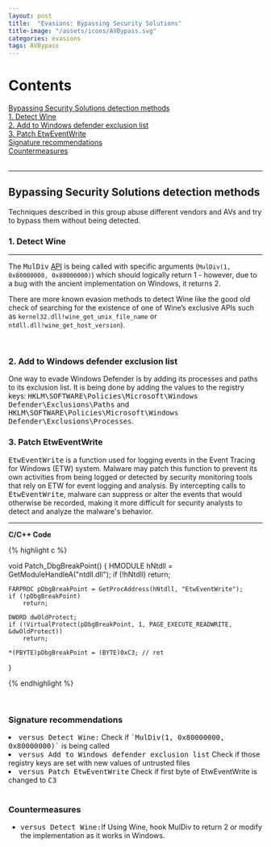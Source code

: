 ```yaml
---
layout: post
title:  "Evasions: Bypassing Security Solutions"
title-image: "/assets/icons/AVBypass.svg"
categories: evasions
tags: AVBypass
---
```


<h1>Contents</h1>

[Bypassing Security Solutions detection methods](#avbypass-detection-methods)
<br />
[1. Detect Wine](#detect-wine)
<br />
[2. Add to Windows defender exclusion list](#add-to-windows-defender-exclusion-list)
<br />
[3. Patch EtwEventWrite](#patch-etweventwrite)
<br />
[Signature recommendations](#signature-recommendations)
<br />
[Countermeasures](#countermeasures)
<br />
<br />

<hr class="space">

<h2><a class="a-dummy" name="avbypass-detection-methods">Bypassing Security Solutions detection methods</a></h2>
Techniques described in this group abuse different vendors and AVs and try to bypass them without being detected.
<br />
<h3><a class="a-dummy" name="detect-wine">1. Detect Wine</a></h3>

<hr class="space">

The <tt>MulDiv</tt> [API](https://learn.microsoft.com/en-us/windows/win32/api/winbase/nf-winbase-muldiv) is being called with specific arguments (<tt>`MulDiv(1, 0x80000000, 0x80000000)`</tt>) which should logically return 1 - however, due to a bug with the ancient implementation on Windows, it returns 2.

There are more known evasion methods to detect Wine like the good old check of searching for the existence of one of Wine’s exclusive APIs such as <tt>`kernel32.dll!wine_get_unix_file_name`</tt> or <tt>`ntdll.dll!wine_get_host_version`</tt>).

<br />

<h3><a class="a-dummy" name="add-to-windows-defender-exclusion-list">2. Add to Windows defender exclusion list</a></h3> 
One way to evade Windows Defender is by adding its processes and paths to its exclusion list. 
It is being done by adding the values to the registry keys: <tt>HKLM\SOFTWARE\Policies\Microsoft\Windows Defender\Exclusions\Paths</tt> and <tt>HKLM\SOFTWARE\Policies\Microsoft\Windows Defender\Exclusions\Processes</tt>.


<br />

<h3><a class="a-dummy" name="patch-etweventwrite">3. Patch EtwEventWrite</a></h3>
<tt>EtwEventWrite</tt> is a function used for logging events in the Event Tracing for Windows (ETW) system.
Malware may patch this function to prevent its own activities from being logged or detected by security monitoring tools that rely on ETW for event logging and analysis.
By intercepting calls to <tt>EtwEventWrite</tt>, malware can suppress or alter the events that would otherwise be recorded, making it more difficult for security analysts to detect and analyze the malware's behavior.

<hr class="space">

<b>C/C++ Code</b>
<p></p>

{% highlight c %}

void Patch_DbgBreakPoint()
{
HMODULE hNtdll = GetModuleHandleA("ntdll.dll");
if (!hNtdll)
return;

    FARPROC pDbgBreakPoint = GetProcAddress(hNtdll, "EtwEventWrite");
    if (!pDbgBreakPoint)
        return;

    DWORD dwOldProtect;
    if (!VirtualProtect(pDbgBreakPoint, 1, PAGE_EXECUTE_READWRITE, &dwOldProtect))
        return;

    *(PBYTE)pDbgBreakPoint = (BYTE)0xC3; // ret
}

{% endhighlight %}

<br />

<h3><a class="a-dummy" name="signature-recommendations">Signature recommendations</a></h3>
<li><tt>versus Detect Wine:</tt> Check if <tt>`MulDiv(1, 0x80000000, 0x80000000)`</tt> is being called</li> 
<li><tt>versus Add to Windows defender exclusion list</tt> Check if those registry keys are set with new values of untrusted files</li> 
<li><tt>versus Patch EtwEventWrite</tt> Check if first byte of EtwEventWrite  is changed to <tt>C3</tt></li> 

<br />
<h3><a class="a-dummy" name="countermeasures">Countermeasures</a></h3>

<ul>
<li><tt>versus Detect Wine:</tt>If Using Wine, hook MulDiv to return 2 or modify the implementation as it works in Windows.</li> 
</ul>

<br />
